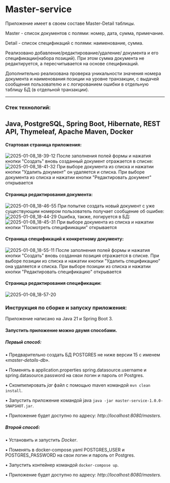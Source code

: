 # Master-service
Приложение имеет в своем составе Master-Detail таблицы.

Master - cписок документов с полями: номер, дата, сумма, примечание.

Detail - список спецификаций с полями: наименование, сумма.

Реализовано добавление/редактирование/удаление/ документа и его спецификации(набора позиций). При этом сумма документа не редактируется, а пересчитывается на основе спецификаций.

Дополнительно реализована проверка уникальности значения номера документа и наименования позиции на уровне транзакции, с выдачей сообщения пользователю и с логированием ошибки в отдельную таблицу БД (в отдельной транзакции).

--------
### Стек технологий:
Java, PostgreSQL, Spring Boot, Hibernate, REST API, Thymeleaf, Apache Maven, Docker
--------

#### Стартовая страница приложения:
![2025-01-08_18-39-12](https://github.com/user-attachments/assets/e4976efc-1443-41a4-9b6a-b9db1b29868e)
После заполнения полей формы и нажатия кнопки "Создать" вновь созданный документ отражается в списке:
![2025-01-08_18-41-32](https://github.com/user-attachments/assets/99447edf-58c2-451f-a77f-2e4570832597)
При выборе документа из списка и нажатии кнопки "Удалить документ" он удаляется и списка.
При выборе документа из списка и нажатии кнопки "Редактировать документ" открывается
#### Страница редактирования документа:
![2025-01-08_18-46-55](https://github.com/user-attachments/assets/414d9b38-fbf6-4758-9a27-92a1982fa21c)
При попытке создать новый документ с уже существующим номером пользователь получает сообщение об ошибке:
![2025-01-08_18-44-29](https://github.com/user-attachments/assets/71b1b063-e7ec-48e1-882a-cc53b4b5d834)
Ошибка, также, логируется в БД:
![2025-01-08_18-45-31](https://github.com/user-attachments/assets/2aa91768-3c7a-4eb7-bf39-5c80471f1418)
При выборе документа из списка и нажатии кнопки "Посмотреть специфиикации" открывается
#### Страница спецификаций к конкретному документу:
![2025-01-08_18-55-11](https://github.com/user-attachments/assets/4a23a7d5-95ec-43bd-8fb1-8f8992eb8737)
После заполнения полей формы и нажатия кнопки "Создать" вновь созданная позиция отражается в списке.
При выборе позиции из списка и нажатии кнопки "Удалить спецификацию" она удаляется и списка.
При выборе позиции из списка и нажатии кнопки "Редактировать спецификацию" открывается
#### Страница редактирования спецификации:
![2025-01-08_18-57-20](https://github.com/user-attachments/assets/040e1ab3-e5f0-4fd8-9424-cca269fdef6a)

### Инструкция по сборке и запуску приложения:
Приложение написано на Java 21 и Spring Boot 3.
#### Запустить приложение можно двумя способами.
##### Первый способ:
• Предварительно создать БД POSTGRES не ниже версии 15 с именем «_master-details-db_».

• Поменять в application.properties spring.datasource.username и spring.datasource.password на свои логин и пароль от Postgres. 

• Скомпилировать _jar_ файл с помощью maven командой `mvn clean install`.

• Запустить приложение командой java `java -jar master-service-1.0.0-SNAPSHOT.jar`.

• Приложение будет доступно по адресу: _http://localhost:8080/masters_.

##### Второй способ:
• Установить и запустить _Docker_.

• Поменять в docker-compose.yaml POSTGRES_USER и POSTGRES_PASSWORD на свои логин и пароль от Postgres. 

• Запустить контейнер командой `docker-compose up`.

• Приложение будет доступно по адресу: _http://localhost:8080/masters_.
